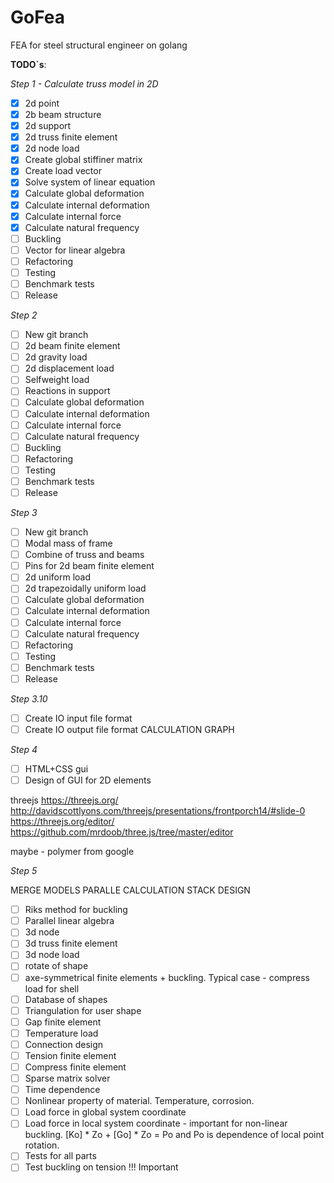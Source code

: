 # GoFea

FEA for steel structural engineer on golang

**TODO`s**:

*Step 1 - Calculate truss model in 2D*

- [X] 2d point
- [X] 2b beam structure
- [X] 2d support
- [X] 2d truss finite element
- [X] 2d node load
- [X] Create global stiffiner matrix
- [X] Create load vector
- [X] Solve system of linear equation
- [X] Calculate global deformation
- [X] Calculate internal deformation
- [X] Calculate internal force
- [X] Calculate natural frequency
- [ ] Buckling
- [ ] Vector for linear algebra
- [ ] Refactoring
- [ ] Testing
- [ ] Benchmark tests
- [ ] Release

*Step 2*

- [ ] New git branch
- [ ] 2d beam finite element
- [ ] 2d gravity load
- [ ] 2d displacement load
- [ ] Selfweight load
- [ ] Reactions in support
- [ ] Calculate global deformation
- [ ] Calculate internal deformation
- [ ] Calculate internal force
- [ ] Calculate natural frequency
- [ ] Buckling
- [ ] Refactoring
- [ ] Testing
- [ ] Benchmark tests
- [ ] Release

*Step 3*

- [ ] New git branch
- [ ] Modal mass of frame
- [ ] Combine of truss and beams
- [ ] Pins for 2d beam finite element
- [ ] 2d uniform load
- [ ] 2d trapezoidally uniform load
- [ ] Calculate global deformation
- [ ] Calculate internal deformation
- [ ] Calculate internal force
- [ ] Calculate natural frequency
- [ ] Refactoring
- [ ] Testing
- [ ] Benchmark tests
- [ ] Release

*Step 3.10*

- [ ] Create IO input  file format
- [ ] Create IO output file format
CALCULATION GRAPH

*Step 4*

- [ ] HTML+CSS gui
- [ ] Design of GUI for 2D elements

threejs
https://threejs.org/
http://davidscottlyons.com/threejs/presentations/frontporch14/#slide-0
https://threejs.org/editor/
https://github.com/mrdoob/three.js/tree/master/editor

maybe - polymer from google

*Step 5*

MERGE MODELS
PARALLE CALCULATION
 STACK DESIGN
- [ ] Riks method for buckling
- [ ] Parallel linear algebra
- [ ] 3d node
- [ ] 3d truss finite element
- [ ] 3d node load
- [ ] rotate of shape
- [ ] axe-symmetrical finite elements + buckling. Typical case - compress load for shell
- [ ] Database of shapes
- [ ] Triangulation for user shape
- [ ] Gap finite element
- [ ] Temperature load
- [ ] Connection design
- [ ] Tension finite element
- [ ] Compress finite element
- [ ] Sparse matrix solver
- [ ] Time dependence
- [ ] Nonlinear property of material. Temperature, corrosion.
- [ ] Load force in global system coordinate
- [ ] Load force in local system coordinate - important for non-linear buckling. [Ko] * Zo + [Go] * Zo = Po and Po is dependence of local point rotation.
- [ ] Tests for all parts
- [ ] Test buckling on tension !!! Important
